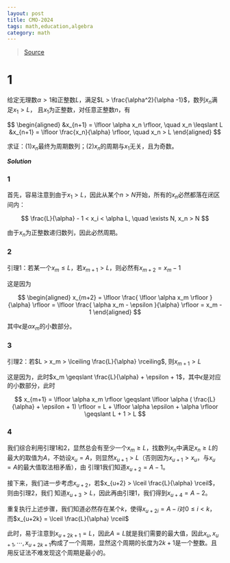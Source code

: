 ```yaml
---
layout: post
title: CMO-2024
tags: math,education,algebra
category: math
---
```


> [Source](https://mp.weixin.qq.com/s/ietWg694DtfjAeDfw5srUg)

# 1

给定无理数$\alpha > 1$和正整数$L$，满足$L > \frac{\alpha^2}{\alpha -1}$，数列$x_n$满足$x_1 > L$，
且$x_1$为正整数，对任意正整数$n$，有

$$
\begin{aligned}
    &x_{n+1} = \lfloor \alpha x_n \rfloor, \quad x_n \leqslant L
    &x_{n+1} = \lfloor \frac{x_n}{\alpha} \rfloor, \quad x_n > L
\end{aligned}
$$

求证：(1)$x_n$最终为周期数列；(2)$x_n$的周期与$x_1$无关，且为奇数。

***Solution***

### 1

首先，容易注意到由于$x_1 > L$，因此从某个$n > N$开始，所有的$x_n$必然都落在闭区间内：

$$
    \frac{L}{\alpha} - 1 < x_i < \alpha L, \quad \exists N, x_n > N
$$

由于$x_n$为正整数递归数列，因此必然周期。

### 2

引理1：若某一个$x_m \leqslant L$，若$x_{m+1} > L$，则必然有$x_{m+2} = x_m - 1$

这是因为

$$
\begin{aligned}
    x_{m+2} = \lfloor \frac{ \lfloor \alpha x_m \rfloor }{\alpha} \rfloor
        = \lfloor \frac{ \alpha x_m - \epsilon }{\alpha} \rfloor 
        = x_m - 1
\end{aligned}
$$

其中$\epsilon$是$\alpha x_m$的小数部分。

### 3

引理2：若$L > x_m > \lceiling \frac{L}{\alpha} \rceiling$, 则$x_{m+1} > L$

这是因为，此时$x_m \geqslant \frac{L}{\alpha} + \epsilon + 1$，其中$\epsilon$是对应的小数部分，此时

$$
    x_{m+1} = \lfloor \alpha x_m \rfloor 
        \geqslant \lfloor \alpha ( \frac{L}{\alpha} + \epsilon + 1) \rfloor
        = L + \lfloor \alpha \epsilon + \alpha \rfloor \geqslant L + 1 > L
$$

### 4

我们综合利用引理1和2，显然总会有至少一个$x_m \geqslant L$，找数列$x_n$中满足$x_n \geqslant L$的最大的取值为$A$，不妨设$x_u = A$，则显然$x_{u+1} > L$（否则因为$x_{u+1} > x_u$，与$x_u = A$的最大值取法相矛盾），由
引理1我们知道$x_{u+2} = A - 1$。

接下来，我们进一步考虑$x_{u+2}$，若$x_{u+2} > \lceil \frac{L}{\alpha} \rceil$，则由引理2，我们
知道$x_{u+3} > L$，因此再由引理1，我们得到$x_{u+4} = A - 2$。

重复执行上述步骤，我们知道必然存在某个$k$，使得$x_{u+2i} = A - i$对$0 \leqslant i < k$，
而$x_{u+2k} = \lceil \frac{L}{\alpha} \rceil$

此时，易于注意到$x_{u+2k+1} = L$，因此$A = L$就是我们需要的最大值，因此$x_u,x_{u+1},\cdots, x_{u+2k+1}$构成了一个周期，显然这个周期的长度为$2k+1$是一个整数。且用反证法不难发现这个周期是最小的。